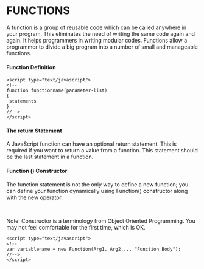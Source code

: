 # FUNCTIONS

A function is a group of reusable code which can be called anywhere in your
program. This eliminates the need of writing the same code again and again. It
helps programmers in writing modular codes. Functions allow a programmer to
divide a big program into a number of small and manageable functions.

#### Function Definition
```
<script type="text/javascript">
<!--
function functionname(parameter-list)
{
 statements
}
//-->
</script>

```

#### The return Statement

A JavaScript function can have an optional return statement. This is required if
you want to return a value from a function. This statement should be the last
statement in a function.

#### Function () Constructor

The function statement is not the only way to define a new function; you can
define your function dynamically using Function() constructor along with the
new operator.

<br>

Note: Constructor is a terminology from Object Oriented Programming. You may
not feel comfortable for the first time, which is OK.
```
<script type="text/javascript">
<!--
var variablename = new Function(Arg1, Arg2..., "Function Body");
//-->
</script>
```
